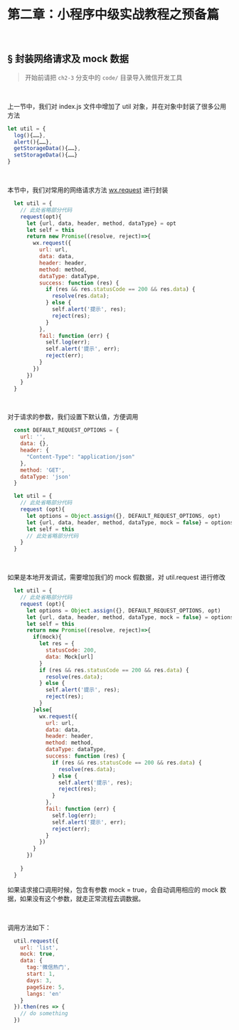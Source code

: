 # 第二章：小程序中级实战教程之预备篇

<br>  

## <a>&sect; 封装网络请求及 mock 数据</a>  
> 开始前请把 `ch2-3` 分支中的 `code/` 目录导入微信开发工具  
  

<br>

上一节中，我们对 index.js 文件中增加了 util 对象，并在对象中封装了很多公用方法
```js
let util = {
  log(){……},
  alert(){……},
  getStorageData(){……},
  setStorageData(){……}
}
```  
<br>

本节中，我们对常用的网络请求方法 [wx.request](https://mp.weixin.qq.com/debug/wxadoc/dev/api/network-request.html) 进行封装  
```js
  let util = {
    // 此处省略部分代码
    request(opt){
      let {url, data, header, method, dataType} = opt
      let self = this
      return new Promise((resolve, reject)=>{
        wx.request({
          url: url,
          data: data,
          header: header,
          method: method,
          dataType: dataType,
          success: function (res) {
            if (res && res.statusCode == 200 && res.data) {
              resolve(res.data);
            } else {
              self.alert('提示', res);
              reject(res);
            }
          },
          fail: function (err) {
            self.log(err);
            self.alert('提示', err);
            reject(err);
          }
        })
      })
    }
  }
```  
<br>

对于请求的参数，我们设置下默认值，方便调用
```js
  const DEFAULT_REQUEST_OPTIONS = {
    url: '',
    data: {},
    header: {
      "Content-Type": "application/json"
    },
    method: 'GET',
    dataType: 'json'
  }

  let util = {
    // 此处省略部分代码
    request (opt){
      let options = Object.assign({}, DEFAULT_REQUEST_OPTIONS, opt)
      let {url, data, header, method, dataType, mock = false} = options
      let self = this
      // 此处省略部分代码 
    }
  }
```  
<br>

如果是本地开发调试，需要增加我们的 mock 假数据，对 util.request 进行修改
```js
  let util = {
    // 此处省略部分代码
    request (opt){
      let options = Object.assign({}, DEFAULT_REQUEST_OPTIONS, opt)
      let {url, data, header, method, dataType, mock = false} = options
      let self = this
      return new Promise((resolve, reject)=>{
        if(mock){
          let res = {
            statusCode: 200,
            data: Mock[url]
          }
          if (res && res.statusCode == 200 && res.data) {
            resolve(res.data);
          } else {
            self.alert('提示', res);
            reject(res);
          }
        }else{
          wx.request({
            url: url,
            data: data,
            header: header,
            method: method,
            dataType: dataType,
            success: function (res) {
              if (res && res.statusCode == 200 && res.data) {
                resolve(res.data);
              } else {
                self.alert('提示', res);
                reject(res);
              }
            },
            fail: function (err) {
              self.log(err);
              self.alert('提示', err);
              reject(err);
            }
          })   
        }
      })
      
    }
  }
```
如果请求接口调用时候，包含有参数 mock = true，会自动调用相应的 mock 数据，如果没有这个参数，就走正常流程去调数据。  

<br>  

调用方法如下：
```js
  util.request({
    url: 'list',
    mock: true,
    data: {
      tag:'微信热门',
      start: 1,
      days: 3,
      pageSize: 5,
      langs: 'en'
    }
  }).then(res => {
    // do something
  })
```
